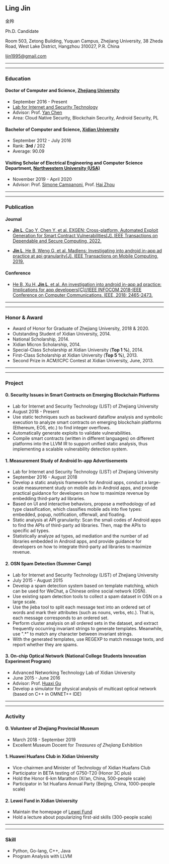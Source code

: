## Ling Jin

金羚

Ph.D. Candidate

Room 503, Zetong Building, Yuquan Campus, Zhejiang University, 38 Zheda Road, West Lake District, Hangzhou 310027, P.R. China

<ljin1995@gmail.com>

----
----

### Education

#### Doctor of Computer and Science, [Zhejiang University](https://www.zju.edu.cn/english/)

- September 2016 - Present
- [Lab for Internet and Security Technology](https://list.zju.edu.cn/)
- Advisor: Prof. [Yan Chen](http://www.cs.northwestern.edu/~ychen/)
- Area: Cloud Native Security, Blockchain Security, Android Security, PL

#### Bachelor of Computer and Science, [Xidian University](https://en.xidian.edu.cn/)

- September 2012 - July 2016
- Rank: **3rd** / 202
- Average: 90.09

#### Visiting Scholar of Electrical Engineering and Computer Science Department, [Northwestern University (USA)](https://www.mccormick.northwestern.edu/computer-science/)

- November 2019 - April 2020
- Advisor: Prof. [Simone Campanoni](https://users.cs.northwestern.edu/~simonec/), Prof. [Hai Zhou](http://users.eecs.northwestern.edu/~haizhou/)

----
----

### Publication

#### Journal

- [**Jin L**, Cao Y, Chen Y, et al. EXGEN: Cross-platform, Automated Exploit Generation for Smart Contract Vulnerabilities[J]. IEEE Transactions on Dependable and Secure Computing, 2022.](https://ieeexplore.ieee.org/document/9674230)

- [**Jin L**, He B, Weng G, et al. Madlens: Investigating into android in-app ad practice at api granularity[J]. IEEE Transactions on Mobile Computing, 2019.](https://ieeexplore.ieee.org/document/8901140)

#### Conference

- [He B, Xu H, **Jin L**, et al. An investigation into android in-app ad practice: Implications for app developers[C]//IEEE INFOCOM 2018-IEEE Conference on Computer Communications. IEEE, 2018: 2465-2473.](https://ieeexplore.ieee.org/document/8486010)

----
----

### Honor & Award

- Award of Honor for Graduate of Zhejiang University, 2018 & 2020.
- Outstanding Student of Xidian University, 2014.
- National Scholarship, 2014.
- Xidian Micron Scholarship, 2014.
- Special-Class Scholarship at Xidian University (**Top 1 %**), 2014.
- First-Class Scholarship at Xidian University (**Top 5 %**), 2013.
- Second Prize in ACM/ICPC Contest at Xidian University, June, 2013.

----
----

### Project

#### 0. Security Issues in Smart Contracts on Emerging Blockchain Platforms

- Lab for Internet and Security Technology (LIST) of Zhejiang University
- August 2018 - Present
- Use static techniques such as backward dataflow analysis and symbolic execution to analyze smart contracts on emerging blockchain platforms (Ethereum, EOS, etc.) to find integer overflows.
- Automatically generate exploits to validate vulnerabilities.
- Compile smart contracts (written in different languages) on different platforms into the LLVM IR to support unified static analysis, thus implementing a scalable vulnerability detection system.

#### 1. Measurement Study of Android In-app Advertisements

- Lab for Internet and Security Technology (LIST) of Zhejiang University
- September 2016 - August 2018
- Develop a static analysis framework for Android apps, conduct a large-scale measurement study on mobile ads in Android apps, and provide practical guidance for developers on how to maximize revenue by embedding third-party ad libraries.
- Based on UI and interactive behaviors, propose a methodology of ad type classification, which classifies mobile ads into five types: embedded, popup, notification, offerwall, and floating.
- Static analysis at API granularity: Scan the smali codes of Android apps to find the APIs of third-party ad libraries. Then, map the APIs to specific ad types.
- Statistically analyze ad types, ad mediation and the number of ad libraries embedded in Android apps, and provide guidance for developers on how to integrate third-party ad libraries to maximize revenue.

#### 2. OSN Spam Detection (Summer Camp)

- Lab for Internet and Security Technology (LIST) of Zhejiang University
- July 2015 - August 2015
- Develop a spam detection system based on template matching, which can be used for WeChat, a Chinese online social network (OSN).
- Use existing spam detection tools to collect a spam dataset in OSN on a large scale.
- Use the jieba tool to split each message text into an ordered set of words and mark their attributes (such as nouns, verbs, etc.). That is, each message corresponds to an ordered set.
- Perform cluster analysis on all ordered sets in the dataset, and extract frequently occurring invariant strings to generate templates. Meanwhile, use ".*" to match any character between invariant strings.
- With the generated templates, use REGEXP to match message texts, and report whether they are spams.

#### 3. On-chip Optical Network (National College Students Innovation Experiment Program)

- Advanced Networking Technology Lab of Xidian University
- June 2015 - June 2016
- Advisor: Prof. [Huaxi Gu](https://web.xidian.edu.cn/hxgu/en/index.html)
- Develop a simulator for physical analysis of multicast optical network (based on C++ in OMNET++ IDE)

----
----

### Activity

#### 0. Volunteer of Zhejiang Provincial Museum

- March 2018 - September 2019
- Excellent Museum Docent for _Treasures of Zhejiang_ Exhibition

#### 1. Huawei Huafans Club in Xidian University

- Vice-chairmen and Minister of Technology of Xidian Huafans Club
- Participator in BETA testing of G750-T20 (Honor 3C plus)
- Hold the Honor 6-km Marathon (Xi’an, China, 500-people scale)
- Participator in 1st Huafans Annual Party (Beijing, China, 1000-people scale)

#### 2. Lewei Fund in Xidian University

- Maintain the homepage of [Lewei Fund](ilewei.net)
- Hold a lecture about popularizing first-aid skills (300-people scale)

----
----

### Skill

- Python, Go-lang, C++, Java
- Program Analysis with LLVM

